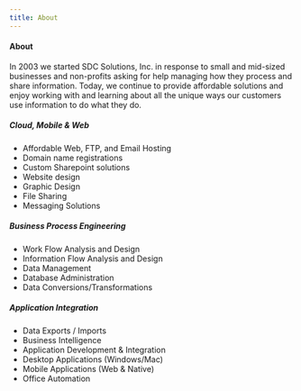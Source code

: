 ```yaml
---
title: About
---
```


#### About

In 2003 we started SDC Solutions, Inc. in response to small and mid-sized businesses and non-profits asking for help managing how they process and share information. Today, we continue to provide affordable solutions and enjoy working with and learning about all the unique ways our customers use information to do what they do.

##### Cloud, Mobile & Web
- Affordable Web, FTP, and Email Hosting
- Domain name registrations
- Custom Sharepoint solutions
- Website design
- Graphic Design
- File Sharing
- Messaging Solutions

##### Business Process Engineering
- Work Flow Analysis and Design
- Information Flow Analysis and Design
- Data Management
- Database Administration
- Data Conversions/Transformations

##### Application Integration
- Data Exports / Imports
- Business Intelligence
- Application Development & Integration
- Desktop Applications (Windows/Mac)
- Mobile Applications (Web & Native)
- Office Automation

